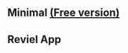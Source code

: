 ## Minimal [(Free version)](https://minimal-kit-react.vercel.app/)

<!-- Lending And Borrowing APP Admin Control -->

## Reviel App

<!--
  const [property_details, setProperty_details] = useState({
    price: '',
    address: '',
    additional_fees: '',
    property_id: '',
    property_type: '',
    year_built: '',
    category: '',
    status: '',
    Number_of_Stories: '',
    garage_capacity: '',
    recent_renovations: '',
    youtube_url: '',
  });

  const [features, setFeatures] = useState({
    feature_1: '',
    feature_2: '',
    feature_3: '',
    feature_4: '',
    feature_5: '',
    feature_6: '',
    feature_7: '',
    feature_8: '',
  });
  const [neighborhood_info, setNeighborhood_info] = useState({
    neighborhood_info1: '',
    neighborhood_info2: '',
    neighborhood_info3: '',
    neighborhood_info4: '',
    neighborhood_info5: '',
    neighborhood_info6: '',
  });

  const handleChange = (e) => {
    const { name, value } = e.target;
    setProperty_details((prevDetails) => ({
      ...prevDetails,
      [name]: value,
    }));
  };
  const handleChangeFatures = (e) => {
    const { name, value } = e.target;
    setFeatures((prevFeatures) => ({
      ...prevFeatures,
      [name]: value,
    }));
  };

  const handleChangeInfo = (e) => {
    const { name, value } = e.target;
    setNeighborhood_info((prevDetails) => ({
      ...prevDetails,
      [name]: value,
    }));
  };
 -->
